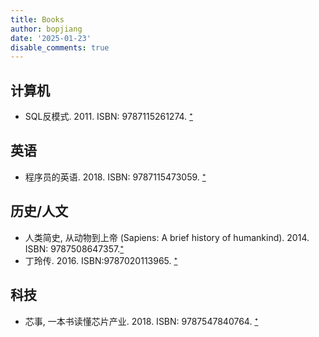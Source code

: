 ```yaml
---
title: Books
author: bopjiang
date: '2025-01-23'
disable_comments: true
---
```



## 计算机
- SQL反模式. 2011. ISBN: 9787115261274. [⁺](https://book.douban.com/subject/6800774/)

## 英语
- 程序员的英语. 2018. ISBN: 9787115473059. [⁺](https://book.douban.com/subject/30157131/)

## 历史/人文
- 人类简史, 从动物到上帝 (Sapiens: A brief history of humankind). 2014. ISBN: 9787508647357.[⁺](https://book.douban.com/subject/25985021/) 
- 丁玲传. 2016. ISBN:9787020113965. [⁺](https://book.douban.com/subject/26907038/)

## 科技
- 芯事, 一本书读懂芯片产业. 2018. ISBN: 9787547840764. [⁺](https://book.douban.com/subject/30303192/)